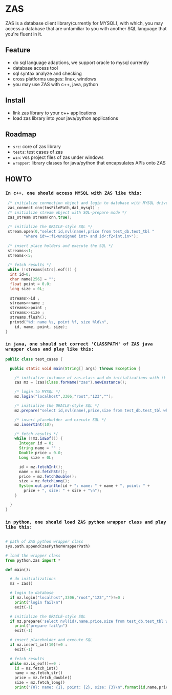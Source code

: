 # ZAS

ZAS is a database client library(currently for MYSQL), with which, you may access a database that are unfamiliar to you with another SQL language that you're fluent in it. 

## Feature
 * do sql language adaptions, we support oracle to mysql currently
 * database access tool
 * sql syntax analyze and checking
 * cross platforms usages: linux, windows
 * you may use ZAS with c++, java, python

## Install

 * link zas library to your c++ applications
 * load zas library into your java/python applications
 
## Roadmap
 * `src`: core of zas library
 * `tests`: test cases of zas
 * `win`: vss project files of zas under windows
 * `wrapper`: library classes for java/python that encapsulates APIs onto ZAS 
 
## HOWTO

 ### `In c++, one should access MYSQL with ZAS like this:`
 
```c++
 /* initialize connection object and login to database with MYSQL driver */
 zas_connect cnn(tnsFilePath,dal_mysql) ;
 /* initialize stream object with SQL-prepare mode */
 zas_stream stream(cnn,true);
 
 /* initialize the ORACLE-style SQL */
 stream.open(0,"select id,nvl(name),price from test_db.test_tbl "
        "where id>=:f1<unsigned int> and id<:f2<int,in>");
 
 /* insert place holders and execute the SQL */
 streams<<1;
 streams<<5;
 
 /* fetch results */
 while (!streams[strs].eof()) {
  int id=0;
  char name[256] = "";
  float point = 0.0;
  long size = 0L;
  
  streams>>id ;
  streams>>name ;
  streams>>point ;
  streams>>size ;
  streams.flush();
  printd("%d: name %s, point %f, size %ld\n",
    id, name, point, size);
}
```

### `in java, one should set correct 'CLASSPATH' of ZAS java wrapper class and play like this:`

```java
public class test_cases {

  public static void main(String[] args) throws Exception {

    /* initialize instance of zas.class and do initializations with it */
    zas mz = (zas)Class.forName("zas").newInstance();

    /* login to MYSQL */
    mz.login("localhost",3306,"root","123","");

    /* initialize the ORACLE-style SQL */
    mz.prepare("select id,nvl(name),price,size from test_db.test_tbl where id<:f1<int>");

    /* insert placeholder and execute SQL */
    mz.insertInt(10);

    /* fetch results */
    while (!mz.isEof()) {
      Integer id = 0;
      String name = "" ;
      Double price = 0.0;
      Long size = 0L; 

      id = mz.fetchInt();
      name = mz.fetchStr();
      price = mz.fetchDouble();
      size = mz.fetchLong();
      System.out.println(id + ": name: " + name + ", point: " + 
        price + ", size: " + size + "\n");
    }   

  }
}

```

### `in python, one should load ZAS python wrapper class and play like this:`

```python

# path of ZAS python wrapper class
sys.path.append(zasPythonWrapperPath)

# load the wrapper class
from python.zas import *

def main():

  # do initializations
  mz = zas()

  # login to database
  if mz.login("localhost",3306,"root","123","")!=0 :
    print("login fail\n")
    exit(-1)

  # initialize the ORACLE-style SQL
  if mz.prepare('select nvl(id),name,price,size from test_db.test_tbl where id <:f1<int>')!=0 :
    print("prepare fail\n")
    exit(-1)

  # insert placeholder and execute SQL
  if mz.insert_int(10)!=0 :
    exit(-1)

  # fetch results
  while mz.is_eof()==0 :
    id = mz.fetch_int()
    name = mz.fetch_str()
    price = mz.fetch_double()
    size = mz.fetch_long()
    print("{0}: name: {1}, point: {2}, size: {3}\n".format(id,name,price,size))

```
